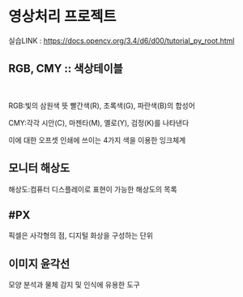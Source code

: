 # 영상처리 프로젝트

실습LINK : https://docs.opencv.org/3.4/d6/d00/tutorial_py_root.html

## RGB, CMY :: 색상테이블

<br/>

RGB:빛의 삼원색 뜻 빨간색(R), 초록색(G), 파란색(B)의 합성어

CMY:각각 시안(C), 마젠타(M), 옐로(Y), 검정(K)를 나타낸다

이에 대한 오프셋 인쇄에 쓰이는 4가지 색을 이용한 잉크체계 

## 모니터 해상도  

해상도:컴퓨터 디스플레이로 표현이 가능한 해상도의 목록


## #PX 

픽셀은 사각형의 점, 디지털 화상을 구성하는 단위

## 이미지 윤각선

모양 분석과 물체 감지 및 인식에 유용한 도구 
